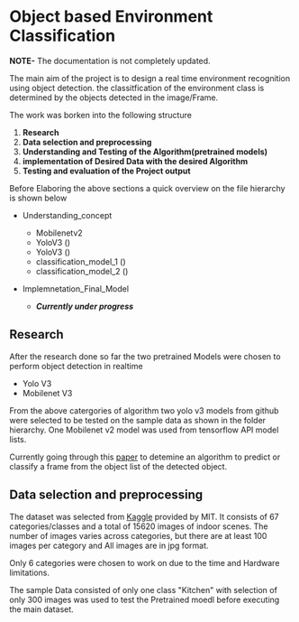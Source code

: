 # Object based Environment Classification
**NOTE-** The documentation is not completely updated.

The main aim of the project is to design a real time environment recognition using object detection. the classitfication of the environment class is determined by the objects detected in the image/Frame.

The work was borken into the following structure

1. **Research**
2. **Data selection and preprocessing**
3. **Understanding and Testing of the Algorithm(pretrained models)**
4. **implementation of Desired Data with the desired Algorithm**
5. **Testing and evaluation of the Project output**

Before Elaboring the above sections a quick overview on the file hierarchy is shown below
- Understanding_concept
  - Mobilenetv2
  - YoloV3 ()
  - YoloV3 ()
  - classification_model_1 ()
  - classification_model_2 ()
  
- Implemnetation_Final_Model
  - **_Currently under progress_**
  
## Research
After the research done so far the two pretrained Models were chosen to perform object detection in realtime
- Yolo V3
- Mobilenet V3

From the above catergories of algorithm two yolo v3 models from github were selected to be tested on the sample data as shown in the folder hierarchy. One Mobilenet v2 model was used from tensorflow API model lists.

Currently going through this [paper](http://vision.stanford.edu/pdf/Fei-Fei_Li_ICVSS09_bookchapter.pdf) to detemine an algorithm to predict or classify a frame from the object list of the detected object.


## Data selection and preprocessing
The dataset was selected from [Kaggle](https://www.kaggle.com/itsahmad/indoor-scenes-cvpr-2019?) provided by MIT. It consists of  67 categories/classes and a total of 15620 images of indoor scenes. The number of images varies across categories, but there are at least 100 images per category and All images are in jpg format.

Only 6 categories were chosen to work on due to the time and Hardware limitations. 

The sample Data consisted of only one class "Kitchen" with selection of only 300 images was used to test the Pretrained moedl before executing the main dataset.
